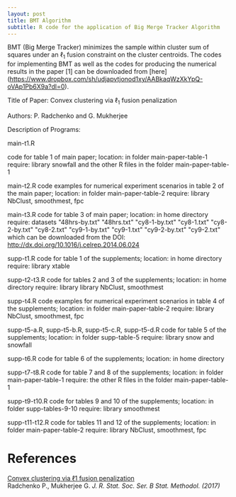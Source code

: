 ```yaml
---
layout: post
title: BMT Algorithm
subtitle: R code for the application of Big Merge Tracker Algorithm
---
```


BMT (Big Merge Tracker) minimizes the sample within cluster sum of squares under an $\ell_1$ fusion constraint on the cluster centroids.
The codes for implementing BMT as well as the codes for producing the numerical results in the paper [1]  can be downloaded from [here]
(https://www.dropbox.com/sh/udjapvtjonod1xy/AABkaqWzXkYpQ-oVAp1Pb6X9a?dl=0).

Title of Paper: Convex clustering via $\ell_1$ fusion penalization

Authors: P. Radchenko and G. Mukherjee

Description of Programs:

main-t1.R

code for table 1 of main paper; 
location: in folder main-paper-table-1
require: library snowfall and the other R files in the folder main-paper-table-1

main-t2.R
code examples for numerical experiment scenarios in table 2 of the main paper; 
location: in folder main-paper-table-2
require: library NbClust, smoothmest, fpc

main-t3.R
code for table 3 of main paper; 
location: in home directory
require: datasets "48hrs-by.txt" "48hrs.txt"    "cy8-1-by.txt" "cy8-1.txt"    "cy8-2-by.txt" "cy8-2.txt"    "cy9-1-by.txt" "cy9-1.txt"    "cy9-2-by.txt" "cy9-2.txt" which can be downloaded from the DOI: http://dx.doi.org/10.1016/j.celrep.2014.06.024


supp-t1.R
code for table 1 of  the supplements; 
location: in home directory
require: library xtable

supp-t2-t3.R
code for tables 2 and 3 of  the supplements; 
location: in home directory
require: library library NbClust, smoothmest

supp-t4.R
code examples for numerical experiment scenarios in table 4 of the supplements; 
location: in folder main-paper-table-2
require: library NbClust, smoothmest, fpc


supp-t5-a.R, supp-t5-b.R, supp-t5-c.R, supp-t5-d.R
code for table 5 of  the supplements; 
location: in folder supp-table-5
require: library snow and snowfall

supp-t6.R
code for table 6 of  the supplements; 
location: in home directory

supp-t7-t8.R
code for table 7 and 8 of  the supplements; 
location: in folder main-paper-table-1
require: the other R files in the folder main-paper-table-1


supp-t9-t10.R
code for tables 9 and 10 of  the supplements; 
location: in folder supp-tables-9-10
require: library smoothmest


supp-t11-t12.R
code for tables 11 and 12 of  the supplements; 
location: in folder main-paper-table-2
require: library NbClust, smoothmest, fpc


References
=======


[Convex clustering via ℓ1 fusion penalization](http://onlinelibrary.wiley.com/doi/10.1111/rssb.12226/abstract)   
Radchenko P., Mukherjee G.   *J. R. Stat. Soc. Ser. B Stat. Methodol. (2017)*

